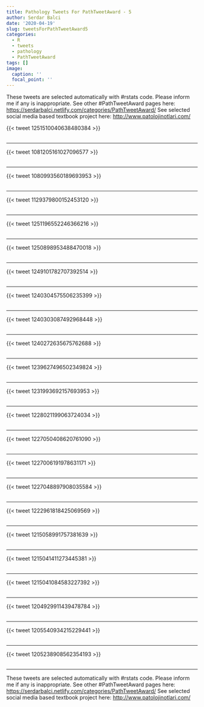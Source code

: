 ```yaml
---
title: Pathology Tweets For PathTweetAward - 5
author: Serdar Balci
date: '2020-04-19'
slug: tweetsForPathTweetAward5
categories:
  - R
  - tweets
  - pathology
  - PathTweetAward
tags: []
image:
  caption: ''
  focal_point: ''
---
```



These tweets are selected automatically with #rstats code. Please inform me if any is inappropriate.
See other #PathTweetAward pages here: https://serdarbalci.netlify.com/categories/PathTweetAward/ 
See selected social media based textbook project here: http://www.patolojinotlari.com/

{{< tweet 1251510040638480384 >}}
<br>
<br>
<hr>
{{< tweet 1081205161027096577 >}}
<br>
<br>
<hr>
{{< tweet 1080993560189693953 >}}
<br>
<br>
<hr>
{{< tweet 1129379800152453120 >}}
<br>
<br>
<hr>
{{< tweet 1251196552246366216 >}}
<br>
<br>
<hr>
{{< tweet 1250898953488470018 >}}
<br>
<br>
<hr>
{{< tweet 1249101782707392514 >}}
<br>
<br>
<hr>
{{< tweet 1240304575506235399 >}}
<br>
<br>
<hr>
{{< tweet 1240303087492968448 >}}
<br>
<br>
<hr>
{{< tweet 1240272635675762688 >}}
<br>
<br>
<hr>
{{< tweet 1239627496502349824 >}}
<br>
<br>
<hr>
{{< tweet 1231993692157693953 >}}
<br>
<br>
<hr>
{{< tweet 1228021199063724034 >}}
<br>
<br>
<hr>
{{< tweet 1227050408620761090 >}}
<br>
<br>
<hr>
{{< tweet 1227006191978631171 >}}
<br>
<br>
<hr>
{{< tweet 1227048897908035584 >}}
<br>
<br>
<hr>
{{< tweet 1222961818425069569 >}}
<br>
<br>
<hr>
{{< tweet 1215058991757381639 >}}
<br>
<br>
<hr>
{{< tweet 1215041411273445381 >}}
<br>
<br>
<hr>
{{< tweet 1215041084583227392 >}}
<br>
<br>
<hr>
{{< tweet 1204929911439478784 >}}
<br>
<br>
<hr>
{{< tweet 1205540934215229441 >}}
<br>
<br>
<hr>
{{< tweet 1205238908562354193 >}}
<br>
<br>
<hr>


These tweets are selected automatically with #rstats code. Please inform me if any is inappropriate.
See other #PathTweetAward pages here: https://serdarbalci.netlify.com/categories/PathTweetAward/ 
See selected social media based textbook project here: http://www.patolojinotlari.com/
